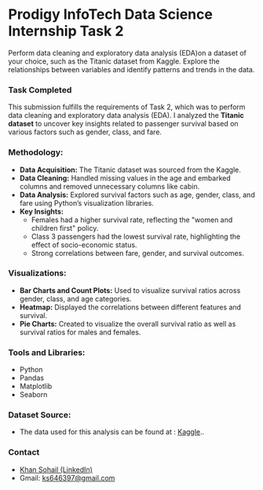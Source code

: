 # Prodigy InfoTech Data Science Internship Task 2

Perform data cleaning and exploratory data analysis (EDA)on a dataset of your choice, such as the Titanic dataset from Kaggle. Explore the relationships between variables and
identify patterns and trends in the data.

### Task Completed

This submission fulfills the requirements of Task 2, which was to perform data cleaning and exploratory data analysis (EDA). I analyzed the **Titanic dataset** to uncover key insights related to passenger survival based on various factors such as gender, class, and fare.

### Methodology:

- **Data Acquisition:** The Titanic dataset was sourced from the Kaggle.
- **Data Cleaning:** Handled missing values in the age and embarked columns and removed unnecessary columns like cabin.
- **Data Analysis:** Explored survival factors such as age, gender, class, and fare using Python’s visualization libraries.
- **Key Insights:**
  - Females had a higher survival rate, reflecting the "women and children first" policy.
  - Class 3 passengers had the lowest survival rate, highlighting the effect of socio-economic status.
  - Strong correlations between fare, gender, and survival outcomes.

### Visualizations:

- **Bar Charts and Count Plots:** Used to visualize survival ratios across gender, class, and age categories.
- **Heatmap:** Displayed the correlations between different features and survival.
- **Pie Charts:** Created to visualize the overall survival ratio as well as survival ratios for males and females.

### Tools and Libraries:

- Python
- Pandas
- Matplotlib
- Seaborn

### Dataset Source:

- The data used for this analysis can be found at : <a href="https://www.kaggle.com/c/titanic/data?select=test.csv">Kaggle</a>..

### Contact

- <a href="https://www.linkedin.com/in/khan-sohail-386b2027a ">Khan Sohail (LinkedIn)</a>
- Gmail: ks646397@gmail.com

